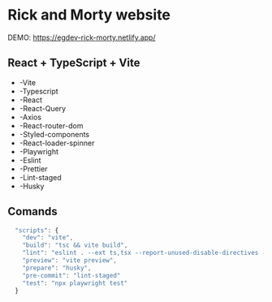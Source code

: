 # Rick and Morty website

DEMO: https://egdev-rick-morty.netlify.app/

## React + TypeScript + Vite

<ul>
<li>-Vite</li>
<li>-Typescript</li>
<li>-React</li>
<li>-React-Query</li>
<li>-Axios</li>
<li>-React-router-dom</li>
<li>-Styled-components</li>
<li>-React-loader-spinner</li>
<li>-Playwright</li>
<li>-Eslint</li>
<li>-Prettier</li>
<li>-Lint-staged</li>
<li>-Husky</li>
</ul>

## Comands

```js
  "scripts": {
    "dev": "vite",
    "build": "tsc && vite build",
    "lint": "eslint . --ext ts,tsx --report-unused-disable-directives --max-warnings 0",
    "preview": "vite preview",
    "prepare": "husky",
    "pre-commit": "lint-staged"
    "test": "npx playwright test"
  }
```
